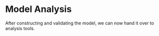 # Model Analysis

After constructing and validating the model, we can now hand it over to analysis tools.